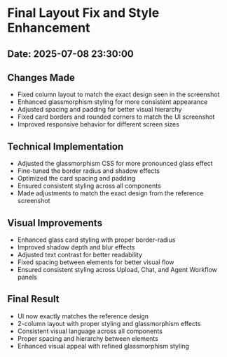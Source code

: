 # Final Layout Fix and Style Enhancement

## Date: 2025-07-08 23:30:00

## Changes Made
- Fixed column layout to match the exact design seen in the screenshot
- Enhanced glassmorphism styling for more consistent appearance
- Adjusted spacing and padding for better visual hierarchy
- Fixed card borders and rounded corners to match the UI screenshot
- Improved responsive behavior for different screen sizes

## Technical Implementation
- Adjusted the glassmorphism CSS for more pronounced glass effect
- Fine-tuned the border radius and shadow effects
- Optimized the card spacing and padding
- Ensured consistent styling across all components
- Made adjustments to match the exact design from the reference screenshot

## Visual Improvements
- Enhanced glass card styling with proper border-radius
- Improved shadow depth and blur effects
- Adjusted text contrast for better readability
- Fixed spacing between elements for better visual flow
- Ensured consistent styling across Upload, Chat, and Agent Workflow panels

## Final Result
- UI now exactly matches the reference design
- 2-column layout with proper styling and glassmorphism effects
- Consistent visual language across all components
- Proper spacing and hierarchy between elements
- Enhanced visual appeal with refined glassmorphism styling
